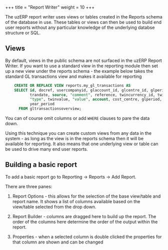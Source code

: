 +++
title = "Report Writer"
weight = 10
+++


The uzERP report writer uses views or tables created in the Reports schema of the database in use. These tables or views can then be used to build end user reports without any particular knowledge of the underlying databse structure or SQL.

## Views

By default, views in the public schema are not surfaced in the uzERP Report Writer. If you want to use a standard view in the reporting module then set up a new view under the reports schema - the example below takes the standard GL transactions view and makes it available for reporting

```sql
	CREATE OR REPLACE VIEW reports.my_gl_transactions AS 
	SELECT id, docref, usercompanyid, glaccount_id, glcentre_id, glperiods_id, 
	       trandate, source, "comment", reference, twincurrency_id, twinrate, 
	       "type", twinvalue, "value", account, cost_centre, glperiod, twincurrency, 
	       year_period
	  FROM gltransactionsoverview;
```

You can of course omit columns or add `WHERE` clauses to pare the data down. 

Using this technique you can create custom views from any data in the system - as long as the view is in the reports schema then it will be available for reporting. It also means that one underlying view or table can be used to drive many end user reports.

##  Building a basic report 

To add a basic report go to Reporting -> Reports -> Add Report. 

There are three panes:

1.  Report Options - this allows for the selection of the base view/table and report name. It shows a list of columns available based on the view/table selected from the drop down.

2.  Report Builder - columns are dragged here to build up the report. The order of the columns here determine the order of the output within the report.

3.  Properties - when a selected column is double clicked the properties for that column are shown and can be changed

